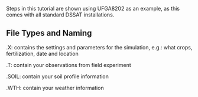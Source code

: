 

Steps in this tutorial are shown using UFGA8202 as an example, as this comes with all standard DSSAT installations. 

## File Types and Naming


.X: contains the settings and parameters for the simulation, e.g.: what crops, fertilization, date and location

.T: contain your observations from field experiment

.SOIL: contain your soil profile information

.WTH: contain your weather information




